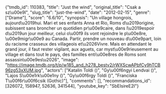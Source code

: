 {"tmdb_id": 110383, "title": "Just the wind", "original_title": "Csak a sz\u00e9l", "slug_title": "just-the-wind", "date": "2012-02-15", "genre": ["Drame"], "score": "6.6/10", "synopsis": "Un village hongrois, aujourd\u2019hui. Mari et ses enfants Anna et Rio, Roms d\u2019origine, subissent sans broncher un quotidien pr\u00e9caire, dans l\u2019espoir d\u2019un jour meilleur, celui o\u00f9 ils vont rejoindre le p\u00e8re, \u00e9migr\u00e9 au Canada. Partir, prendre un nouveau d\u00e9part, loin du racisme crasseux des villageois et\u2026Vivre. Mais en attendant le grand jour, il faut rester vigilant, aux aguets, car myst\u00e9rieusement au village et dans tout le pays, des familles enti\u00e8res de Roms sont assassin\u00e9es\u2026", "image": "https://image.tmdb.org/t/p/w185_and_h278_bestv2/rWXScwAPbfCy9hTCB96zg53xXUM.jpg", "actors": ["Katalin Toldi ()", "Gy\u00f6ngyi Lendvai ()", "Lajos S\u00e1rk\u00e1ny ()", "Gy\u00f6rgy Toldi ()", "Franciska T\u00f6r\u00f6csik (Gothic)"], "comments": [], "recommandations_id": [326072, 158947, 52636, 341544], "youtube_key": "SbEIsireE2I"}